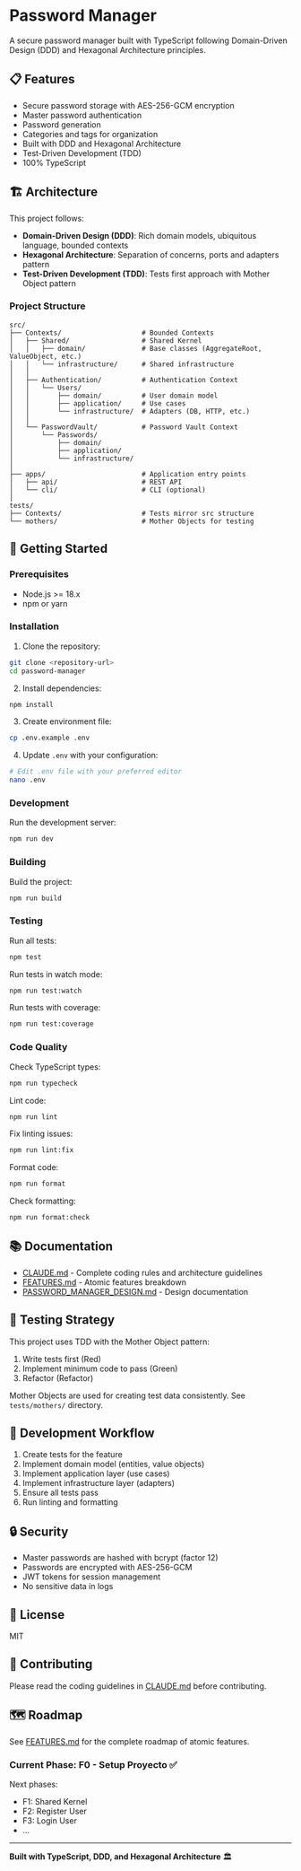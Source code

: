 # Password Manager

A secure password manager built with TypeScript following Domain-Driven Design (DDD) and Hexagonal Architecture principles.

## 📋 Features

- Secure password storage with AES-256-GCM encryption
- Master password authentication
- Password generation
- Categories and tags for organization
- Built with DDD and Hexagonal Architecture
- Test-Driven Development (TDD)
- 100% TypeScript

## 🏗️ Architecture

This project follows:

- **Domain-Driven Design (DDD)**: Rich domain models, ubiquitous language, bounded contexts
- **Hexagonal Architecture**: Separation of concerns, ports and adapters pattern
- **Test-Driven Development (TDD)**: Tests first approach with Mother Object pattern

### Project Structure

```
src/
├── Contexts/                    # Bounded Contexts
│   ├── Shared/                  # Shared Kernel
│   │   ├── domain/              # Base classes (AggregateRoot, ValueObject, etc.)
│   │   └── infrastructure/      # Shared infrastructure
│   │
│   ├── Authentication/          # Authentication Context
│   │   └── Users/
│   │       ├── domain/          # User domain model
│   │       ├── application/     # Use cases
│   │       └── infrastructure/  # Adapters (DB, HTTP, etc.)
│   │
│   └── PasswordVault/           # Password Vault Context
│       └── Passwords/
│           ├── domain/
│           ├── application/
│           └── infrastructure/
│
├── apps/                        # Application entry points
│   ├── api/                     # REST API
│   └── cli/                     # CLI (optional)
│
tests/
├── Contexts/                    # Tests mirror src structure
└── mothers/                     # Mother Objects for testing
```

## 🚀 Getting Started

### Prerequisites

- Node.js >= 18.x
- npm or yarn

### Installation

1. Clone the repository:
```bash
git clone <repository-url>
cd password-manager
```

2. Install dependencies:
```bash
npm install
```

3. Create environment file:
```bash
cp .env.example .env
```

4. Update `.env` with your configuration:
```bash
# Edit .env file with your preferred editor
nano .env
```

### Development

Run the development server:
```bash
npm run dev
```

### Building

Build the project:
```bash
npm run build
```

### Testing

Run all tests:
```bash
npm test
```

Run tests in watch mode:
```bash
npm run test:watch
```

Run tests with coverage:
```bash
npm run test:coverage
```

### Code Quality

Check TypeScript types:
```bash
npm run typecheck
```

Lint code:
```bash
npm run lint
```

Fix linting issues:
```bash
npm run lint:fix
```

Format code:
```bash
npm run format
```

Check formatting:
```bash
npm run format:check
```

## 📚 Documentation

- [CLAUDE.md](./CLAUDE.md) - Complete coding rules and architecture guidelines
- [FEATURES.md](./FEATURES.md) - Atomic features breakdown
- [PASSWORD_MANAGER_DESIGN.md](./PASSWORD_MANAGER_DESIGN.md) - Design documentation

## 🧪 Testing Strategy

This project uses TDD with the Mother Object pattern:

1. Write tests first (Red)
2. Implement minimum code to pass (Green)
3. Refactor (Refactor)

Mother Objects are used for creating test data consistently. See `tests/mothers/` directory.

## 📝 Development Workflow

1. Create tests for the feature
2. Implement domain model (entities, value objects)
3. Implement application layer (use cases)
4. Implement infrastructure layer (adapters)
5. Ensure all tests pass
6. Run linting and formatting

## 🔒 Security

- Master passwords are hashed with bcrypt (factor 12)
- Passwords are encrypted with AES-256-GCM
- JWT tokens for session management
- No sensitive data in logs

## 📄 License

MIT

## 👥 Contributing

Please read the coding guidelines in [CLAUDE.md](./CLAUDE.md) before contributing.

## 🗺️ Roadmap

See [FEATURES.md](./FEATURES.md) for the complete roadmap of atomic features.

### Current Phase: F0 - Setup Proyecto ✅

Next phases:
- F1: Shared Kernel
- F2: Register User
- F3: Login User
- ...

---

**Built with TypeScript, DDD, and Hexagonal Architecture** 🏛️
